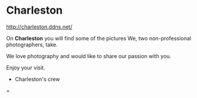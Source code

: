 Charleston
==========

http://charleston.ddns.net/

On **Charleston** you will find some of the pictures We, two non-professional photographers, take. 

We love photography and would like to share our passion with you. 

Enjoy your visit. 

- Charleston's crew

=
